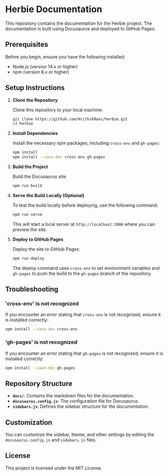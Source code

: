 
# Herbie Documentation

This repository contains the documentation for the Herbie project. The documentation is built using Docusaurus and deployed to GitHub Pages.

## Prerequisites

Before you begin, ensure you have the following installed:

- Node.js (version 14.x or higher)
- npm (version 6.x or higher)

## Setup Instructions

1. **Clone the Repository**

   Clone this repository to your local machine:

   ```bash
   git clone https://github.com/HrithikMani/herbie.git
   cd herbie
   ```

2. **Install Dependencies**

   Install the necessary npm packages, including `cross-env` and `gh-pages`:

   ```bash
   npm install
   npm install --save-dev cross-env gh-pages
   ```

3. **Build the Project**

   Build the Docusaurus site:

   ```bash
   npm run build
   ```

4. **Serve the Build Locally (Optional)**

   To test the build locally before deploying, use the following command:

   ```bash
   npm run serve
   ```

   This will start a local server at `http://localhost:3000` where you can preview the site.

5. **Deploy to GitHub Pages**

   Deploy the site to GitHub Pages:

   ```bash
   npm run deploy
   ```

   The deploy command uses `cross-env` to set environment variables and `gh-pages` to push the build to the `gh-pages` branch of the repository.

## Troubleshooting

### 'cross-env' is not recognized

If you encounter an error stating that `cross-env` is not recognized, ensure it is installed correctly:

```bash
npm install --save-dev cross-env
```

### 'gh-pages' is not recognized

If you encounter an error stating that `gh-pages` is not recognized, ensure it is installed correctly:

```bash
npm install --save-dev gh-pages
```

## Repository Structure

- **`docs/`**: Contains the markdown files for the documentation.
- **`docusaurus.config.js`**: The configuration file for Docusaurus.
- **`sidebars.js`**: Defines the sidebar structure for the documentation.

## Customization

You can customize the sidebar, theme, and other settings by editing the `docusaurus.config.js` and `sidebars.js` files.

## License

This project is licensed under the MIT License.
